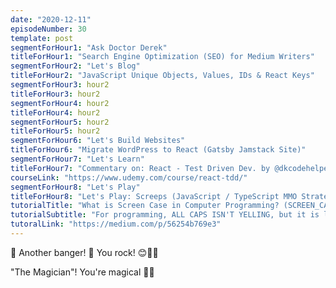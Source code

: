 ```yaml
---
date: "2020-12-11"
episodeNumber: 30
template: post
segmentForHour1: "Ask Doctor Derek"
titleForHour1: "Search Engine Optimization (SEO) for Medium Writers"
segmentForHour2: "Let's Blog"
titleForHour2: "JavaScript Unique Objects, Values, IDs & React Keys"
segmentForHour3: hour2
titleForHour3: hour2
segmentForHour4: hour2
titleForHour4: hour2
segmentForHour5: hour2
titleForHour5: hour2
segmentForHour6: "Let's Build Websites"
titleForHour6: "Migrate WordPress to React (Gatsby Jamstack Site)"
segmentForHour7: "Let's Learn"
titleForHour7: "Commentary on: React - Test Driven Dev. by @dkcodehelper"
courseLink: "https://www.udemy.com/course/react-tdd/"
segmentForHour8: "Let's Play"
titleForHour8: "Let's Play: Screeps (JavaScript / TypeScript MMO Strategy)"
tutorialTitle: "What is Screen Case in Computer Programming? (SCREEN_CASE)"
tutorialSubtitle: "For programming, ALL CAPS ISN'T YELLING, but it is less legible. SCREEN_CASE is commonly used for constants."
tutoralLink: "https://medium.com/p/56254b769e3"
---
```


🌟 Another banger! 🌟 You rock! 😊👏🙌

"The Magician"! You're magical 🧝‍♂️
